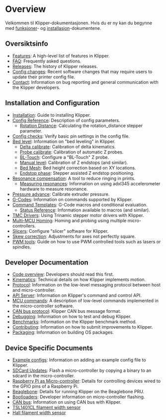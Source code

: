 # Overview

Velkommen til Klipper-dokumentasjonen. Hvis du er ny kan du begynne med [funksjoner](Features.md)- og [installasjon](Installation.md)-dokumentene.

## Oversiktsinfo

- [Features](Features.md): A high-level list of features in Klipper.
- [FAQ](FAQ.md): Frequently asked questions.
- [Releases](Releases.md): The history of Klipper releases.
- [Config changes](Config_Changes.md): Recent software changes that may require users to update their printer config file.
- [Contact](Contact.md): Information on bug reporting and general communication with the Klipper developers.

## Installation and Configuration

- [Installation](Installation.md): Guide to installing Klipper.
- [Config Reference](Config_Reference.md): Description of config parameters.
   - [Rotation Distance](Rotation_Distance.md): Calculating the rotation_distance stepper parameter.
- [Config checks](Config_checks.md): Verify basic pin settings in the config file.
- [Bed level](Bed_Level.md): Information on "bed leveling" in Klipper.
   - [Delta calibrate](Delta_Calibrate.md): Calibration of delta kinematics.
   - [Probe calibrate](Probe_Calibrate.md): Calibration of automatic Z probes.
   - [BL-Touch](BLTouch.md): Configure a "BL-Touch" Z probe.
   - [Manual level](Manual_Level.md): Calibration of Z endstops (and similar).
   - [Bed Mesh](Bed_Mesh.md): Bed height correction based on XY locations.
   - [Endstop phase](Endstop_Phase.md): Stepper assisted Z endstop positioning.
- [Resonance compensation](Resonance_Compensation.md): A tool to reduce ringing in prints.
   - [Measuring resonances](Measuring_Resonances.md): Information on using adxl345 accelerometer hardware to measure resonance.
- [Pressure advance](Pressure_Advance.md): Calibrate extruder pressure.
- [G-Codes](G-Codes.md): Information on commands supported by Klipper.
- [Command Templates](Command_Templates.md): G-Code macros and conditional evaluation.
   - [Status Reference](Status_Reference.md): Information available to macros (and similar).
- [TMC Drivers](TMC_Drivers.md): Using Trinamic stepper motor drivers with Klipper.
- [Multi-MCU Homing](Multi_MCU_Homing.md): Homing and probing using multiple micro-controllers.
- [Slicers](Slicers.md): Configure "slicer" software for Klipper.
- [Skew correction](skew_correction.md): Adjustments for axes not perfectly square.
- [PWM tools](Using_PWM_Tools.md): Guide on how to use PWM controlled tools such as lasers or spindles.

## Developer Documentation

- [Code overview](Code_Overview.md): Developers should read this first.
- [Kinematics](Kinematics.md): Technical details on how Klipper implements motion.
- [Protocol](Protocol.md): Information on the low-level messaging protocol between host and micro-controller.
- [API Server](API_Server.md): Information on Klipper's command and control API.
- [MCU commands](MCU_Commands.md): A description of low-level commands implemented in the micro-controller software.
- [CAN bus protocol](CANBUS_protocol.md): Klipper CAN bus message format.
- [Debugging](Debugging.md): Information on how to test and debug Klipper.
- [Benchmarks](Benchmarks.md): Information on the Klipper benchmark method.
- [Contributing](CONTRIBUTING.md): Information on how to submit improvements to Klipper.
- [Packaging](Packaging.md): Information on building OS packages.

## Device Specific Documents

- [Example configs](Example_Configs.md): Information on adding an example config file to Klipper.
- [SDCard Updates](SDCard_Updates.md): Flash a micro-controller by copying a binary to an sdcard in the micro-controller.
- [Raspberry Pi as Micro-controller](RPi_microcontroller.md): Details for controlling devices wired to the GPIO pins of a Raspberry Pi.
- [Beaglebone](beaglebone.md): Details for running Klipper on the Beaglebone PRU.
- [Bootloaders](Bootloaders.md): Developer information on micro-controller flashing.
- [CAN bus](CANBUS.md): Information on using CAN bus with Klipper.
- [TSL1401CL filament width sensor](TSL1401CL_Filament_Width_Sensor.md)
- [Hall filament width sensor](HallFilamentWidthSensor.md)
